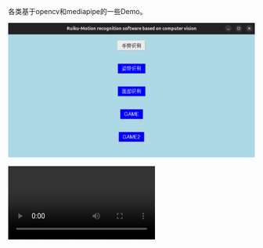 各类基于opencv和mediapipe的一些Demo。

![avatar](./img/粘贴的图像.png)



<video src="./img/9169b1b2a975806b611d1ba2104b6abd_raw.mp4"></video>
